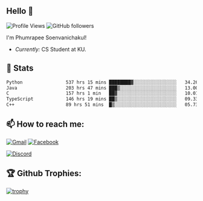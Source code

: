 
<h2>Hello 👋</h2> 

![Profile Views](https://komarev.com/ghpvc/?username=Homiez09&label=Profile%20views&color=0e75b6&style=flat)
![GitHub followers](https://img.shields.io/github/followers/HomieZ09.svg?style=social&label=Follow)


I'm Phumrapee Soenvanichakul!

- <i>Currently:</i> CS Student at KU.

<h2>👀 Stats</h2>

<!--START_SECTION:waka-->

```txt
Python                537 hrs 15 mins ████████▓░░░░░░░░░░░░░░░░   34.26 %
Java                  203 hrs 47 mins ███▒░░░░░░░░░░░░░░░░░░░░░   13.00 %
C                     157 hrs 1 min   ██▓░░░░░░░░░░░░░░░░░░░░░░   10.01 %
TypeScript            146 hrs 19 mins ██▒░░░░░░░░░░░░░░░░░░░░░░   09.33 %
C++                   89 hrs 51 mins  █▒░░░░░░░░░░░░░░░░░░░░░░░   05.73 %
```

<!--END_SECTION:waka-->

<h2>📫 How to reach me:</h2>

<a href="mailto:phumrapeesoen1@gmail.com">![Gmail](https://img.shields.io/badge/Gmail-D14836?style=for-the-badge&logo=gmail&logoColor=white)</a> 
<a href="https://web.facebook.com/phumrapee.soenvanichakul.3/">![Facebook](https://img.shields.io/badge/Facebook-4267B2?style=for-the-badge&logo=facebook&logoColor=white)</a>

<a href="https://discord.gg/EWnAEUtFVm">![Discord](https://discord.c99.nl/widget/theme-1/297740667784921089.png)</a> 

<h2>🏆 Github Trophies:</h2>

[![trophy](https://github-profile-trophy.vercel.app/?username=Homiez09&theme=discord&row=1)](https://github.com/ryo-ma/github-profile-trophy)
